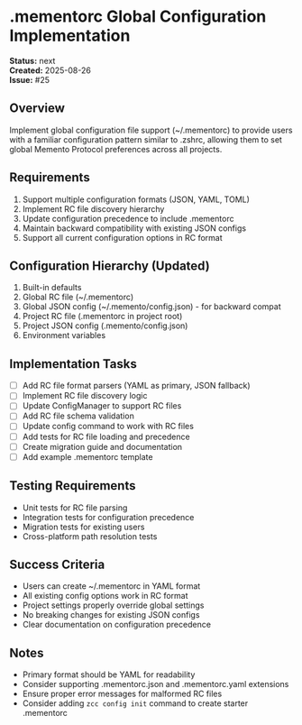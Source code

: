 # .mementorc Global Configuration Implementation

**Status:** next  
**Created:** 2025-08-26  
**Issue:** #25

## Overview
Implement global configuration file support (~/.mementorc) to provide users with a familiar configuration pattern similar to .zshrc, allowing them to set global Memento Protocol preferences across all projects.

## Requirements
1. Support multiple configuration formats (JSON, YAML, TOML)
2. Implement RC file discovery hierarchy
3. Update configuration precedence to include .mementorc
4. Maintain backward compatibility with existing JSON configs
5. Support all current configuration options in RC format

## Configuration Hierarchy (Updated)
1. Built-in defaults
2. Global RC file (~/.mementorc)
3. Global JSON config (~/.memento/config.json) - for backward compat
4. Project RC file (.mementorc in project root)
5. Project JSON config (.memento/config.json)
6. Environment variables

## Implementation Tasks
- [ ] Add RC file format parsers (YAML as primary, JSON fallback)
- [ ] Implement RC file discovery logic
- [ ] Update ConfigManager to support RC files
- [ ] Add RC file schema validation
- [ ] Update config command to work with RC files
- [ ] Add tests for RC file loading and precedence
- [ ] Create migration guide and documentation
- [ ] Add example .mementorc template

## Testing Requirements
- Unit tests for RC file parsing
- Integration tests for configuration precedence
- Migration tests for existing users
- Cross-platform path resolution tests

## Success Criteria
- Users can create ~/.mementorc in YAML format
- All existing config options work in RC format
- Project settings properly override global settings
- No breaking changes for existing JSON configs
- Clear documentation on configuration precedence

## Notes
- Primary format should be YAML for readability
- Consider supporting .mementorc.json and .mementorc.yaml extensions
- Ensure proper error messages for malformed RC files
- Consider adding `zcc config init` command to create starter .mementorc